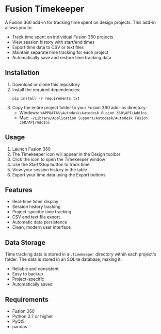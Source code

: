 # Fusion Timekeeper

A Fusion 360 add-in for tracking time spent on design projects. This add-in allows you to:
- Track time spent on individual Fusion 360 projects
- View session history with start/end times
- Export time data to CSV or text files
- Maintain separate time tracking for each project
- Automatically save and restore time tracking data

## Installation

1. Download or clone this repository
2. Install the required dependencies:
   ```
   pip install -r requirements.txt
   ```
3. Copy the entire project folder to your Fusion 360 add-ins directory:
   - Windows: `%APPDATA%\Autodesk\Autodesk Fusion 360\API\AddIns`
   - Mac: `~/Library/Application Support/Autodesk/Autodesk Fusion 360/API/AddIns`

## Usage

1. Launch Fusion 360
2. The Timekeeper icon will appear in the Design toolbar
3. Click the icon to open the Timekeeper window
4. Use the Start/Stop button to track time
5. View your session history in the table
6. Export your time data using the Export buttons

## Features

- Real-time timer display
- Session history tracking
- Project-specific time tracking
- CSV and text file export
- Automatic data persistence
- Clean, modern user interface

## Data Storage

Time tracking data is stored in a `.timekeeper` directory within each project's folder. The data is stored in an SQLite database, making it:
- Reliable and consistent
- Easy to backup
- Project-specific
- Automatically saved

## Requirements

- Fusion 360
- Python 3.7 or higher
- PyQt5
- pandas
